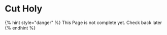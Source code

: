 # Cut Holy

{% hint style="danger" %}
This Page is not complete yet. Check back later
{% endhint %}

